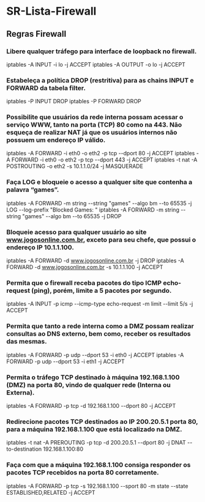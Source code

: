 # SR-Lista-Firewall

## Regras Firewall
### Libere qualquer tráfego para interface de loopback no firewall.
iptables -A INPUT -i lo -j ACCEPT iptables -A OUTPUT -o lo -j ACCEPT
### Estabeleça a política DROP (restritiva) para as chains INPUT e FORWARD da tabela filter.
iptables -P INPUT DROP iptables -P FORWARD DROP
### Possibilite que usuários da rede interna possam acessar o serviço WWW, tanto na porta (TCP) 80 como na 443. Não esqueça de realizar NAT já que os usuários internos não possuem um endereço IP válido.
iptables -A FORWARD -i eth0 -o eth2 -p tcp --dport 80 -j ACCEPT 
iptables -A FORWARD -i eth0 -o eth2 -p tcp --dport 443 -j ACCEPT 
iptables -t nat -A POSTROUTING -o eth2 -s 10.1.1.0/24 -j MASQUERADE
### Faça LOG e bloqueie o acesso a qualquer site que contenha a palavra “games”.
iptables -A FORWARD -m string --string "games" --algo bm --to 65535 -j LOG --log-prefix "Blocked Games: " 
iptables -A FORWARD -m string --string "games" --algo bm --to 65535 -j DROP
### Bloqueie acesso para qualquer usuário ao site www.jogosonline.com.br, exceto para seu chefe, que possui o endereço IP 10.1.1.100.
iptables -A FORWARD -d www.jogosonline.com.br -j DROP 
iptables -A FORWARD -d www.jogosonline.com.br -s 10.1.1.100 -j ACCEPT
### Permita que o firewall receba pacotes do tipo ICMP echo-request (ping), porém, limite a 5 pacotes por segundo.
iptables -A INPUT -p icmp --icmp-type echo-request -m limit --limit 5/s -j ACCEPT
### Permita que tanto a rede interna como a DMZ possam realizar consultas ao DNS externo, bem como, receber os resultados das mesmas.
iptables -A FORWARD -p udp --dport 53 -i eth0 -j ACCEPT 
iptables -A FORWARD -p udp --dport 53 -i eth1 -j ACCEPT
### Permita o tráfego TCP destinado à máquina 192.168.1.100 (DMZ) na porta 80, vindo de qualquer rede (Interna ou Externa).
iptables -A FORWARD -p tcp -d 192.168.1.100 --dport 80 -j ACCEPT
### Redirecione pacotes TCP destinados ao IP 200.20.5.1 porta 80, para a máquina 192.168.1.100 que está localizado na DMZ.
iptables -t nat -A PREROUTING -p tcp -d 200.20.5.1 --dport 80 -j DNAT --to-destination 192.168.1.100:80
### Faça com que a máquina 192.168.1.100 consiga responder os pacotes TCP recebidos na porta 80 corretamente.
iptables -A FORWARD -p tcp -s 192.168.1.100 --sport 80 -m state --state ESTABLISHED,RELATED -j ACCEPT

